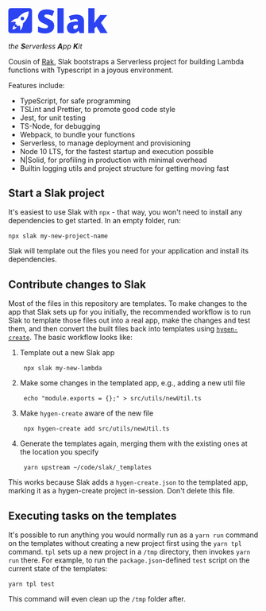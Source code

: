 <img src="https://raw.githubusercontent.com/bjacobel/slak/master/logo.svg" alt="Slak" width="200px">

_the **S**erver**l**ess **A**pp **K**it_

Cousin of [Rak](https://github.com/bjacobel/rak), Slak bootstraps a Serverless project for building Lambda functions with Typescript in a joyous environment.

Features include:
- TypeScript, for safe programming
- TSLint and Prettier, to promote good code style
- Jest, for unit testing
- TS-Node, for debugging
- Webpack, to bundle your functions
- Serverless, to manage deployment and provisioning
- Node 10 LTS, for the fastest startup and execution possible
- N|Solid, for profiling in production with minimal overhead
- Builtin logging utils and project structure for getting moving fast

## Start a Slak project
It's easiest to use Slak with `npx` - that way, you won't need to install any dependencies to get started. In an empty folder, run:

    npx slak my-new-project-name

Slak will template out the files you need for your application and install its dependencies.

## Contribute changes to Slak
Most of the files in this repository are templates. To make changes to the app that Slak sets up for you initially, the recommended workflow is to run Slak to template those files out into a real app, make the changes and test them, and then convert the built files back into templates using [`hygen-create`](http://www.hygen.io/create). The basic workflow looks like:

1. Template out a new Slak app

        npx slak my-new-lambda

2. Make some changes in the templated app, e.g., adding a new util file

        echo "module.exports = {};" > src/utils/newUtil.ts

3. Make `hygen-create` aware of the new file

        npx hygen-create add src/utils/newUtil.ts

4. Generate the templates again, merging them with the existing ones at the location you specify

        yarn upstream ~/code/slak/_templates

This works because Slak adds a `hygen-create.json` to the templated app, marking it as a hygen-create project in-session. Don't delete this file.

## Executing tasks on the templates
It's possible to run anything you would normally run as a `yarn run` command on the templates without creating a new project first using the `yarn tpl` command. `tpl` sets up a new project in a `/tmp` directory, then invokes `yarn run` there. For example, to run the `package.json`-defined `test` script on the current state of the templates:

    yarn tpl test

This command will even clean up the `/tmp` folder after.
